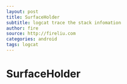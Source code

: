 ```yaml
---
layout: post
title: SurfaceHolder
subtitle: logcat trace the stack infomation
author: fire
source: http://fireliu.com
categories: android
tags: logcat
---
```


SurfaceHolder
===

